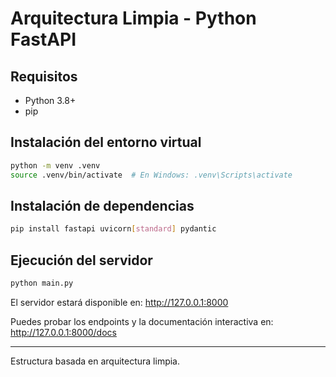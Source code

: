 # Arquitectura Limpia - Python FastAPI

## Requisitos
- Python 3.8+
- pip

## Instalación del entorno virtual

```bash
python -m venv .venv
source .venv/bin/activate  # En Windows: .venv\Scripts\activate
```

## Instalación de dependencias

```bash
pip install fastapi uvicorn[standard] pydantic
```

## Ejecución del servidor

```bash
python main.py
```

El servidor estará disponible en: http://127.0.0.1:8000

Puedes probar los endpoints y la documentación interactiva en: http://127.0.0.1:8000/docs

---

Estructura basada en arquitectura limpia.
